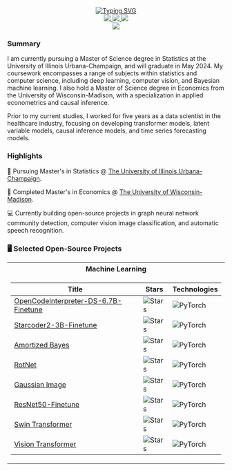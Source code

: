 <p align="center">
<a href="https://github.com/jordandeklerk">
    <img src="https://readme-typing-svg.demolab.com?font=Georgia&size=18&duration=2000&pause=100&multiline=true&width=500&height=80&lines=Jordan+Deklerk;Statistics+%7C+MS+Student+%7C+Data+Scientist;Deep+Learning+%7C+Coding+LLMs+%7C+Causal+Inference" alt="Typing SVG" />
</a>
<br/>

<a href="https://jordandeklerk.github.io">
    <img src="https://img.shields.io/badge/Website-red?style=flat-square">
</a>  
<!-- <a href="">
    <img src="https://img.shields.io/badge/PDF-Resume-red?style=flat-square&logo=adobe"> -->
</a>  
<a href="https://www.linkedin.com/in/jordandeklerk">
    <img src="https://img.shields.io/badge/-Linkedin-blue?style=flat-square&logo=linkedin">
</a>
<a href="mailto:deklerk3@illinois.edu">
    <img src="https://img.shields.io/badge/-Email-red?style=flat-square&logo=gmail&logoColor=white">

<br/> 

<a href="https://github.com/jordandeklerk">
    <img src="https://github-stats-alpha.vercel.app/api?username=jordandeklerk&cc=22272e&tc=37BCF6&ic=fff&bc=0000">
</a>

</p>

### Summary
I am currently pursuing a Master of Science degree in Statistics at the University of Illinois Urbana-Champaign, and will graduate in May 2024. My coursework encompasses a range of subjects within statistics and computer science, including deep learning, computer vision, and Bayesian machine learning. I also hold a Master of Science degree in Economics from the University of Wisconsin-Madison, with a specialization in applied econometrics and causal inference.

Prior to my current studies, I worked for five years as a data scientist in the healthcare industry, focusing on developing transformer models, latent variable models, causal inference models, and time series forecasting models.

### Highlights
📖 Pursuing Master's in Statistics @ [The University of Illinois Urbana-Champaign](https://stat.illinois.edu/academics/graduate-programs/ms-statistics). 

📖 Completed Master's in Economics @ [The University of Wisconsin-Madison](https://econ.wisc.edu).

💻 Currently building open-source projects in graph neural network community detection, computer vision image classification, and automatic speech recognition. 

### 🖥️ Selected Open-Source Projects
<table>
<tr><th>Machine Learning <tr><tr>
<tr><td>

|Title | Stars | Technologies|
|--|--|--|
| [OpenCodeInterpreter-DS-6.7B-Finetune](https://github.com/jordandeklerk/OpenCodeInterpreter-Finetune-SQL.git) | <img alt="Stars" src="https://img.shields.io/github/stars/jordandeklerk/OpenCodeInterpreter-Finetune-SQL?style=flat-square&labelColor=black"/> | ![PyTorch](https://img.shields.io/badge/PyTorch-black?style=flat-square&logo=pytorch)|
| [Starcoder2-3B-Finetune](https://github.com/jordandeklerk/Starcoder2-Finetune-Code-Completion.git) | <img alt="Stars" src="https://img.shields.io/github/stars/jordandeklerk/Starcoder2-Finetune-Code-Completion?style=flat-square&labelColor=black"/> | ![PyTorch](https://img.shields.io/badge/PyTorch-black?style=flat-square&logo=pytorch)|
| [Amortized Bayes](https://github.com/jordandeklerk/amortized-bayes.git) | <img alt="Stars" src="https://img.shields.io/github/stars/jordandeklerk/Conformer?style=flat-square&labelColor=black"/> | ![PyTorch](https://img.shields.io/badge/PyTorch-black?style=flat-square&logo=pytorch)|
| [RotNet](https://github.com/jordandeklerk/RotNet.git) | <img alt="Stars" src="https://img.shields.io/github/stars/jordandeklerk/Conformer?style=flat-square&labelColor=black"/> | ![PyTorch](https://img.shields.io/badge/PyTorch-black?style=flat-square&logo=pytorch)|
| [Gaussian Image](https://github.com/jordandeklerk/Gaussian-Image.git) | <img alt="Stars" src="https://img.shields.io/github/stars/jordandeklerk/Conformer?style=flat-square&labelColor=black"/> | ![PyTorch](https://img.shields.io/badge/PyTorch-black?style=flat-square&logo=pytorch)|
| [ResNet50-Finetune](https://github.com/jordandeklerk/ResNet-Finetune.git) | <img alt="Stars" src="https://img.shields.io/github/stars/jordandeklerk/Conformer?style=flat-square&labelColor=black"/> | ![PyTorch](https://img.shields.io/badge/PyTorch-black?style=flat-square&logo=pytorch)|
| [Swin Transformer](https://github.com/jordandeklerk/SwinViT.git) | <img alt="Stars" src="https://img.shields.io/github/stars/jordandeklerk/Conformer?style=flat-square&labelColor=black"/> | ![PyTorch](https://img.shields.io/badge/PyTorch-black?style=flat-square&logo=pytorch)|
| [Vision Transformer](https://github.com/jordandeklerk/ViT.git) | <img alt="Stars" src="https://img.shields.io/github/stars/jordandeklerk/Conformer?style=flat-square&labelColor=black"/> | ![PyTorch](https://img.shields.io/badge/PyTorch-black?style=flat-square&logo=pytorch)|
